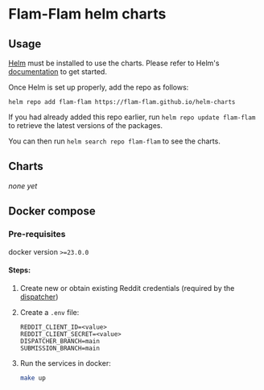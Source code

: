 # Flam-Flam helm charts

## Usage

[Helm](https://helm.sh) must be installed to use the charts.
Please refer to Helm's [documentation](https://helm.sh/docs/) to get started.

Once Helm is set up properly, add the repo as follows:

```console
helm repo add flam-flam https://flam-flam.github.io/helm-charts
```

If you had already added this repo earlier, run `helm repo update flam-flam` to retrieve the latest versions of the packages.

You can then run `helm search repo flam-flam` to see the charts.


## Charts

_none yet_


## Docker compose

### Pre-requisites
docker version `>=23.0.0`

#### Steps:
1. Create new or obtain existing Reddit credentials (required by the [dispatcher](https://github.com/flam-flam/dispatcher-service))
2. Create a `.env` file:
    ```env
    REDDIT_CLIENT_ID=<value>
    REDDIT_CLIENT_SECRET=<value>
    DISPATCHER_BRANCH=main
    SUBMISSION_BRANCH=main
    ```

3. Run the services in docker:
    ```bash
    make up
    ```
